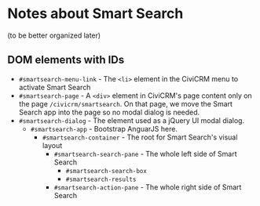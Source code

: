 # Notes about Smart Search

(to be better organized later)


## DOM elements with IDs

* `#smartsearch-menu-link` - The `<li>` element in the CiviCRM menu to activate Smart Search
* `#smartsearch-page` - A `<div>` element in CiviCRM's page content only on the page `/civicrm/smartsearch`. On that page, we move the Smart Search app into the page so no modal dialog is needed.
* `#smartsearch-dialog` - The element used as a jQuery UI modal dialog.
    * `#smartsearch-app` - Bootstrap AnguarJS here.
        * `#smartsearch-container` - The root for Smart Search's visual layout
            * `#smartsearch-search-pane` - The whole left side of Smart Search
                * `#smartsearch-search-box`
                * `#smartsearch-results`
            * `#smartsearch-action-pane` - The whole right side of Smart Search

